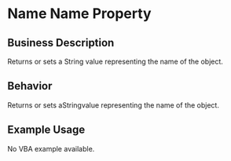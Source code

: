 # Name Name Property

## Business Description
Returns or sets a String value representing the name of the object.

## Behavior
Returns or sets aStringvalue representing the name of the object.

## Example Usage
No VBA example available.